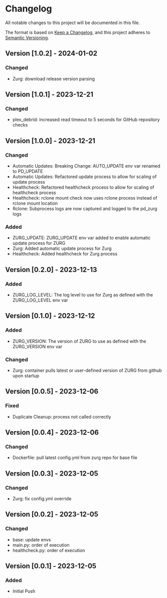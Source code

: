 # Changelog

All notable changes to this project will be documented in this file.

The format is based on [Keep a Changelog](https://keepachangelog.com/en/1.0.0/),
and this project adheres to [Semantic Versioning](https://semver.org/spec/v2.0.0.html).


## Version [1.0.2] - 2024-01-02

### Changed

- Zurg: download release version parsing


## Version [1.0.1] - 2023-12-21

### Changed

- plex_debrid: increased read timeout to 5 seconds for GitHub repository checks 


## Version [1.0.0] - 2023-12-21

### Changed

- Automatic Updates: Breaking Change: AUTO_UPDATE env var renamed to PD_UPDATE
- Automatic Updates: Refactored update process to allow for scaling of update process
- Healthcheck: Refactored healthcheck process to allow for scaling of healthcheck process
- Healthcheck: rclone mount check now uses rclone process instead of rclone mount location
- Rclone: Subprocess logs are now captured and logged to the pd_zurg logs

### Added

- ZURG_UPDATE: ZURG_UPDATE env var added to enable automatic update process for ZURG
- Zurg: Added automatic update process for Zurg
- Healthcheck: Added healthcheck for Zurg process


## Version [0.2.0] - 2023-12-13

### Added

- ZURG_LOG_LEVEL: The log level to use for Zurg as defined with the ZURG_LOG_LEVEL env var


## Version [0.1.0] - 2023-12-12

### Added

- ZURG_VERSION: The version of ZURG to use as defined with the ZURG_VERSION env var 

### Changed

- Zurg: container pulls latest or user-defined version of ZURG from github upon startup


## Version [0.0.5] - 2023-12-06

### Fixed

- Duplicate Cleanup: process not called correctly


## Version [0.0.4] - 2023-12-06

### Changed

- Dockerfile: pull latest config.yml from zurg repo for base file


## Version [0.0.3] - 2023-12-05

### Changed

- Zurg: fix config.yml override


## Version [0.0.2] - 2023-12-05

### Changed

- base: update envs
- main.py: order of execution
- healthcheck.py: order of execution


## Version [0.0.1] - 2023-12-05

### Added

- Initial Push 